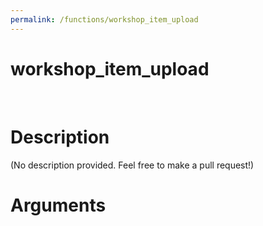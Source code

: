 ```yaml
---
permalink: /functions/workshop_item_upload
---
```

# workshop_item_upload  
&nbsp;  
# Description  
(No description provided. Feel free to make a pull request!) 
&nbsp;  
# Arguments


